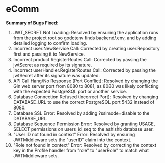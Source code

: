 # eComm


**Summary of Bugs Fixed:**

1. JWT_SECRET Not Loading: Resolved by ensuring the application runs from the project root so godotenv finds backend/.env, and by adding detailed logging to confirm loading.
2. Incorrect user.NewService Call: Corrected by creating user.Repository first and passing it to NewService.
3. Incorrect product.RegisterRoutes Call: Corrected by passing the jwtSecret as required by its signature.
4. Incorrect userHandler.RegisterRoutes Call: Corrected by passing the jwtSecret after its signature was updated.
5. API Call Hang/No Response (Port Conflict): Resolved by changing the Gin web server port from 8080 to 8081, as 8080 was likely conflicting with the expected PostgreSQL port or another service.
6. Database Connection Refused (Incorrect Port): Resolved by changing DATABASE_URL to use the correct PostgreSQL port 5432 instead of 8080.
7. Database SSL Error: Resolved by adding ?sslmode=disable to the DATABASE_URL.
8. Database Sequence Permission Error: Resolved by granting USAGE, SELECT permissions on users_id_seq to the ashishb database user.
9. "User ID not found in context" Error: Resolved by ensuring JWTMiddleware sets the "userID" claim into the context.
10. "Role not found in context" Error: Resolved by correcting the context key in the Profile handler from "role" to "userRole" to match what JWTMiddleware sets.
